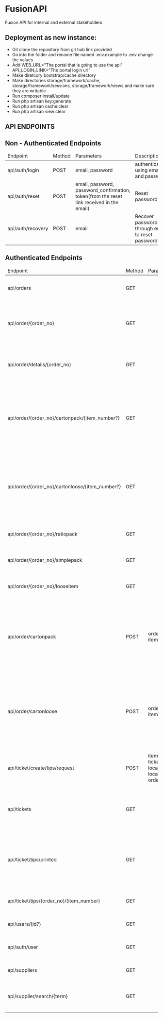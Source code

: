 # FusionAPI
Fusion API for internal and external stakeholders
## Deployment as new instance:

- Git clone the repository from git hub link provided
- Go into the folder and rename  file named .env.example to .env change the values 
- Add 
	WEB_URL="The portal that is going to use the api"
	API_LOGIN_LINK="The portal login url"
- Make diretcory bootstrap/cache directory
- Make directories storage/framework/cache, storage/framework/sessions, storage/framework/views and make sure they are writable
- Run composer install/update
- Run php artisan key:generate
- Run  php artisan cache:clear
- Run  php artisan view:clear

## API ENDPOINTS
 
## Non - Authenticated Endpoints
<table>
	<thead>
		<tr>
			<td>Endpoint</td>
			<td>Method</td>
			<td>Parameters</td>
			<td>Description</td>
		</tr>
	</thead>
	<tbody>
		<tr>
			<td>api/auth/login</td>
			<td>POST</td>
			<td>email, password</td>
			<td>authentication using email and password</td>
		</tr>
		<tr>
			<td>api/auth/reset</td>
			<td>POST</td>
			<td>email, password, password_confirmation, token(from the reset link received in the email)</td>
			<td>Reset password</td>
		</tr>
		<tr>
			<td>api/auth/recovery</td>
			<td>POST</td>
			<td>email</td>
			<td>Recover password through email to reset password</td>
		</tr>
	</tbody>
</table>

## Authenticated Endpoints
<table>
	<thead>
		<tr>
			<td>Endpoint</td>
			<td>Method</td>
			<td>Parameters</td>
			<td>Description</td>
		</tr>
	</thead>
	<tbody>
		<tr>
			<td>api/orders</td>
			<td>GET</td>
			<td></td>
			<td>Returns list of orders that needs to be printed.</td>
		</tr>
		<tr>
			<td>api/order/{order_no}</td>
			<td>GET</td>
			<td></td>
			<td>Returns supplier details of Order, Order status and approved dates.</td>
		</tr>
		<tr>
			<td>api/order/details/{order_no}</td>
			<td>GET</td>
			<td></td>
			<td>Returns details of Packs and Loose cartons and Unit Labels.</td>
		</tr>
		<tr>
			<td>api/order/{order_no}/cartonpack/{item_number?}</td>
			<td>GET</td>
			<td></td>
			<td>Returns label details for Carton Packs of the individual item number - if item_number is passed, if not of the order).</td>
		</tr>
		<tr>
			<td>api/order/{order_no}/cartonloose/{item_number?}</td>
			<td>GET</td>
			<td></td>
			<td>Returns label details for Carton Loose of the individual item number - if item_number is passed, if not of the order).</td>
		</tr>
		<tr>
			<td>api/order/{order_no}/ratiopack</td>
			<td>GET</td>
			<td></td>
			<td>Returns label details for Ratio Packs of the order.</td>
		</tr>
		<tr>
			<td>api/order/{order_no}/simplepack</td>
			<td>GET</td>
			<td></td>
			<td>Returns label details for Simple Packs of the order.</td>
		</tr>
		<tr>
			<td>api/order/{order_no}/looseitem</td>
			<td>GET</td>
			<td></td>
			<td>Returns label details for Loose Items of the order.</td>
		</tr>
		<tr>
			<td>api/order/cartonpack</td>
			<td>POST</td>
			<td>order_no, item_number</td>
			<td>Returns list of carton packs and their details of the individual item number - if item_number is passed, if not of the order).</td>
		</tr>
		<tr>
			<td>api/order/cartonloose</td>
			<td>POST</td>
			<td>order_no, item_number</td>
			<td>Returns list of carton loose and their details of the individual item number - if item_number is passed, if not of the order).</td>
		</tr>
		<tr>
			<td>api/ticket/create/tips/request</td>
			<td>POST</td>
			<td>item, qty, ticket_type, location_type, location, order_no</td>
			<td>Create ticket request with custom quantity and return the ticket object.</td>
		</tr>
		<tr>
			<td>api/tickets</td>
			<td>GET</td>
			<td></td>
			<td>Returns list of all the tickets that has been generated by create endpoint.</td>
		</tr>
		<tr>
			<td>api/ticket/tips/printed</td>
			<td>GET</td>
			<td></td>
			<td>Returns list of all the tickets that has been generated by create endpoint and has been printed.</td>
		</tr>
		<tr>
			<td>api/ticket/tips/{order_no}/{item_number}</td>
			<td>GET</td>
			<td></td>
			<td>Returns label details of the item number of the order.</td>
		</tr>
		<tr>
			<td>api/users/{id?}</td>
			<td>GET</td>
			<td></td>
			<td>Returns list of users and their details.</td>
		</tr>
		<tr>
			<td>api/auth/user</td>
			<td>GET</td>
			<td></td>
			<td>Returns the authenticated user and details.</td>
		</tr>
		<tr>
			<td>api/suppliers</td>
			<td>GET</td>
			<td></td>
			<td>Returns the list of suppliers.</td>
		</tr>
		<tr>
			<td>api/supplier/search/{term}</td>
			<td>GET</td>
			<td></td>
			<td>Returns the supplier details for based on the search term.</td>
		</tr>
	</tbody>
</table>
